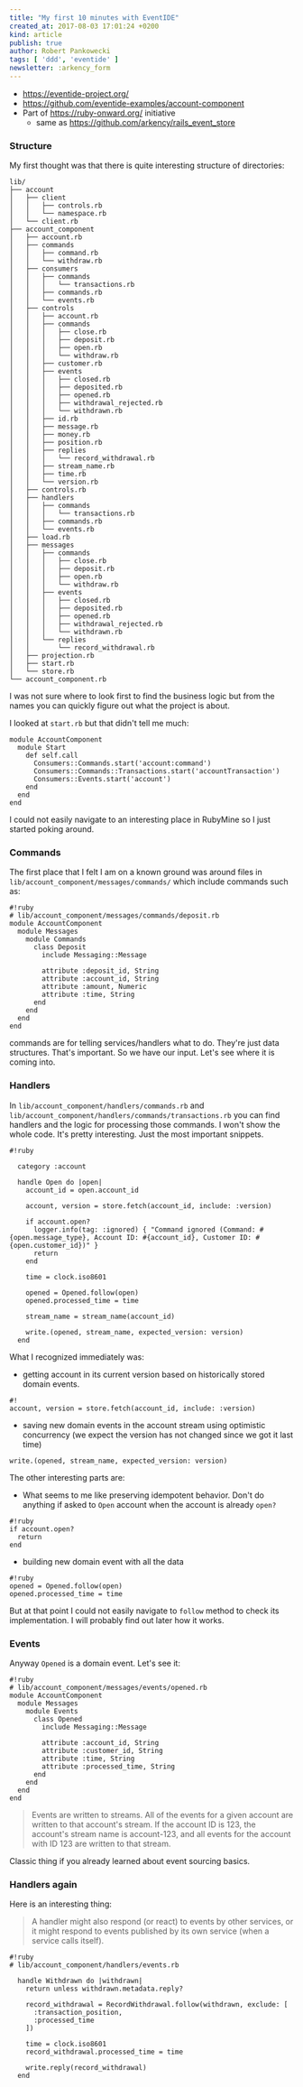 ```yaml
---
title: "My first 10 minutes with EventIDE"
created_at: 2017-08-03 17:01:24 +0200
kind: article
publish: true
author: Robert Pankowecki
tags: [ 'ddd', 'eventide' ]
newsletter: :arkency_form
---
```


* https://eventide-project.org/
* https://github.com/eventide-examples/account-component
* Part of https://ruby-onward.org/ initiative
  * same as https://github.com/arkency/rails_event_store

<!-- more -->

### Structure

My first thought was that there is quite interesting structure of directories:

```
lib/
├── account
│   ├── client
│   │   ├── controls.rb
│   │   └── namespace.rb
│   └── client.rb
├── account_component
│   ├── account.rb
│   ├── commands
│   │   ├── command.rb
│   │   └── withdraw.rb
│   ├── consumers
│   │   ├── commands
│   │   │   └── transactions.rb
│   │   ├── commands.rb
│   │   └── events.rb
│   ├── controls
│   │   ├── account.rb
│   │   ├── commands
│   │   │   ├── close.rb
│   │   │   ├── deposit.rb
│   │   │   ├── open.rb
│   │   │   └── withdraw.rb
│   │   ├── customer.rb
│   │   ├── events
│   │   │   ├── closed.rb
│   │   │   ├── deposited.rb
│   │   │   ├── opened.rb
│   │   │   ├── withdrawal_rejected.rb
│   │   │   └── withdrawn.rb
│   │   ├── id.rb
│   │   ├── message.rb
│   │   ├── money.rb
│   │   ├── position.rb
│   │   ├── replies
│   │   │   └── record_withdrawal.rb
│   │   ├── stream_name.rb
│   │   ├── time.rb
│   │   └── version.rb
│   ├── controls.rb
│   ├── handlers
│   │   ├── commands
│   │   │   └── transactions.rb
│   │   ├── commands.rb
│   │   └── events.rb
│   ├── load.rb
│   ├── messages
│   │   ├── commands
│   │   │   ├── close.rb
│   │   │   ├── deposit.rb
│   │   │   ├── open.rb
│   │   │   └── withdraw.rb
│   │   ├── events
│   │   │   ├── closed.rb
│   │   │   ├── deposited.rb
│   │   │   ├── opened.rb
│   │   │   ├── withdrawal_rejected.rb
│   │   │   └── withdrawn.rb
│   │   └── replies
│   │       └── record_withdrawal.rb
│   ├── projection.rb
│   ├── start.rb
│   └── store.rb
└── account_component.rb
```


I was not sure where to look first to find the business logic but from the names you can quickly figure out what the project is about.

I looked at `start.rb` but that didn't tell me much:

```
module AccountComponent
  module Start
    def self.call
      Consumers::Commands.start('account:command')
      Consumers::Commands::Transactions.start('accountTransaction')
      Consumers::Events.start('account')
    end
  end
end
```

I could not easily navigate to an interesting place in RubyMine so I just started poking around.

### Commands

The first place that I felt I am on a known ground was around files in `lib/account_component/messages/commands/` which include commands such as:

```
#!ruby
# lib/account_component/messages/commands/deposit.rb
module AccountComponent
  module Messages
    module Commands
      class Deposit
        include Messaging::Message

        attribute :deposit_id, String
        attribute :account_id, String
        attribute :amount, Numeric
        attribute :time, String
      end
    end
  end
end
```

commands are for telling services/handlers what to do. They're just data structures. That's important. So we have our input. Let's see where it is coming into.

### Handlers

In `lib/account_component/handlers/commands.rb` and `lib/account_component/handlers/commands/transactions.rb` you can find handlers and the logic for processing those commands. I won't show the whole code. It's pretty interesting. Just the most important snippets.

```
#!ruby

  category :account

  handle Open do |open|
    account_id = open.account_id

    account, version = store.fetch(account_id, include: :version)

    if account.open?
      logger.info(tag: :ignored) { "Command ignored (Command: #{open.message_type}, Account ID: #{account_id}, Customer ID: #{open.customer_id})" }
      return
    end

    time = clock.iso8601

    opened = Opened.follow(open)
    opened.processed_time = time

    stream_name = stream_name(account_id)

    write.(opened, stream_name, expected_version: version)
  end
```

What I recognized immediately was:

* getting account in its current version based on historically stored domain events.

```
#!
account, version = store.fetch(account_id, include: :version)
```

* saving new domain events in the account stream using optimistic concurrency (we expect the version has not changed since we got it last time)

```
write.(opened, stream_name, expected_version: version)
```

The other interesting parts are:

* What seems to me like preserving idempotent behavior. Don't do anything if asked to `Open` account when the account is already `open?`

```
#!ruby
if account.open?
  return
end
```

* building new domain event with all the data

```
#!ruby
opened = Opened.follow(open)
opened.processed_time = time
```

But at that point I could not easily navigate to `follow` method to check its implementation. I will probably find out later how it works.

### Events

Anyway `Opened` is a domain event. Let's see it:

```
#!ruby
# lib/account_component/messages/events/opened.rb
module AccountComponent
  module Messages
    module Events
      class Opened
        include Messaging::Message

        attribute :account_id, String
        attribute :customer_id, String
        attribute :time, String
        attribute :processed_time, String
      end
    end
  end
end
```

> Events are written to streams. All of the events for a given account are written to that account's stream. If the account ID is 123, the account's stream name is account-123, and all events for the account with ID 123 are written to that stream.

Classic thing if you already learned about event sourcing basics.

### Handlers again

Here is an interesting thing:

> A handler might also respond (or react) to events by other services, or it might respond to events published by its own service (when a service calls itself).


```
#!ruby
# lib/account_component/handlers/events.rb

  handle Withdrawn do |withdrawn|
    return unless withdrawn.metadata.reply?

    record_withdrawal = RecordWithdrawal.follow(withdrawn, exclude: [
      :transaction_position,
      :processed_time
    ])

    time = clock.iso8601
    record_withdrawal.processed_time = time

    write.reply(record_withdrawal)
  end
```